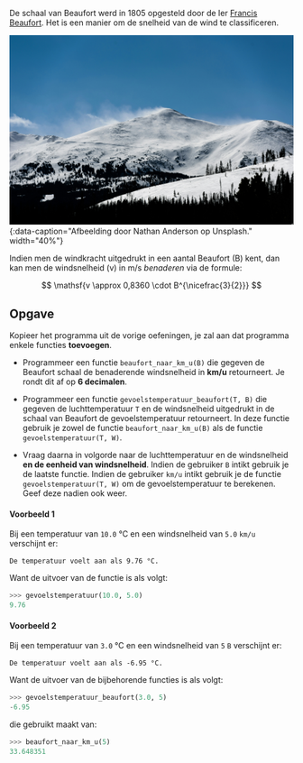 De schaal van Beaufort werd in 1805 opgesteld door de Ier <a href="https://nl.wikipedia.org/wiki/Francis_Beaufort" target="_blank">Francis Beaufort</a>. Het is een manier om de snelheid van de wind te classificeren.

![Afbeelding door Nathan Anderson op Unsplash.](media/nathan-anderson.jpg "Afbeelding door Nathan Anderson op Unsplash."){:data-caption="Afbeelding door Nathan Anderson op Unsplash."  width="40%"}

Indien men de windkracht uitgedrukt in een aantal Beaufort (B) kent, dan kan men de windsnelheid (v) in m/s *benaderen* via de formule:

$$
\mathsf{v \approx 0,8360 \cdot B^{\nicefrac{3}{2}}}
$$

## Opgave

Kopieer het programma uit de vorige oefeningen, je zal aan dat programma enkele functies **toevoegen**.

* Programmeer een functie `beaufort_naar_km_u(B)` die gegeven de Beaufort schaal de benaderende windsnelheid in **km/u** retourneert. Je rondt dit af op **6 decimalen**.

* Programmeer een functie `gevoelstemperatuur_beaufort(T, B)` die gegeven de luchttemperatuur `T` en de windsnelheid uitgedrukt in de schaal van Beaufort de gevoelstemperatuur retourneert. In deze functie gebruik je zowel de functie `beaufort_naar_km_u(B)` als de functie `gevoelstemperatuur(T, W)`.

* Vraag daarna in volgorde naar de luchttemperatuur en de windsnelheid **en de eenheid van windsnelheid**. Indien de gebruiker `B` intikt gebruik je de laatste functie. Indien de gebruiker `km/u` intikt gebruik je de functie `gevoelstemperatuur(T, W)` om de gevoelstemperatuur te berekenen. Geef deze nadien ook weer.

#### Voorbeeld 1

Bij een temperatuur van `10.0` °C en een windsnelheid van `5.0` `km/u` verschijnt er:

```
De temperatuur voelt aan als 9.76 °C.
```

Want de uitvoer van de functie is als volgt:
```python
>>> gevoelstemperatuur(10.0, 5.0)
9.76
```

#### Voorbeeld 2

Bij een temperatuur van `3.0` °C en een windsnelheid van `5` `B` verschijnt er:

```
De temperatuur voelt aan als -6.95 °C.
```

Want de uitvoer van de bijbehorende functies is als volgt:
```python
>>> gevoelstemperatuur_beaufort(3.0, 5)
-6.95
```
die gebruikt maakt van: 
```python
>>> beaufort_naar_km_u(5)
33.648351
```
